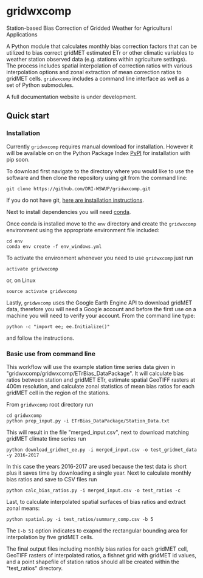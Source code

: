 # gridwxcomp
Station-based Bias Correction of Gridded Weather for Agricultural Applications

A Python module that calculates monthly bias correction factors that can be utilized to bias correct gridMET estimated ETr or other climatic variables to weather station observed data (e.g. stations within agriculture settings). The process includes spatial interpolation of correction ratios with various interpolation options and zonal extraction of mean correction ratios to gridMET cells. ``gridwxcomp`` includes a command line interface as well as a set of Python submodules.

A full documentation website is under development.

## Quick start

### Installation

Currently ``gridwxcomp`` requires manual download for installation. However it will be available on on the Python Package Index [PyPI](https://pypi.org/) for installation with pip soon. 

To download first navigate to the directory where you would like to use the software and then clone the repository using git from the command line:

```
git clone https://github.com/DRI-WSWUP/gridwxcomp.git
```

If you do not have git, [here are installation instructions](https://git-scm.com/book/en/v2/Getting-Started-Installing-Git).

Next to install dependencies you will need [conda](https://conda.io/projects/conda/en/latest/user-guide/install/index.html). 

Once conda is installed move to the ``env`` directory and create the ``gridwxcomp`` environment using the appropriate environment file included:

```
cd env
conda env create -f env_windows.yml
```

To activate the environment whenever you need to use ``gridwxcomp`` just run

```
activate gridwxcomp
```

or, on Linux

```
source activate gridwxcomp
```

Lastly, ``gridwxcomp`` uses the Google Earth Engine API to download gridMET data, therefore you will need a Google account and before the first use on a machine you will need to verify your account. From the command line type:

```
python -c "import ee; ee.Initialize()"
```

and follow the instructions.

### Basic use from command line

This workflow will use the example station time series data given in "gridwxcomp/gridwxcomp/ETrBias_DataPackage". It will calculate bias ratios between station and gridMET ETr, estimate spatial GeoTIFF rasters at 400m resolution, and calculate zonal statistics of mean bias ratios for each gridMET cell in the region of the stations. 

From ``gridwxcomp`` root directory run

```
cd gridwxcomp
python prep_input.py -i ETrBias_DataPackage/Station_Data.txt  
```

This will result in the file "merged_input.csv", next to download matching gridMET climate time series run

```
python download_gridmet_ee.py -i merged_input.csv -o test_gridmet_data -y 2016-2017
```

In this case the years 2016-2017 are used because the test data is short plus it saves time by downloading a single year. Next to calculate monthly bias ratios and save to CSV files run

```
python calc_bias_ratios.py -i merged_input.csv -o test_ratios -c
```

Last, to calculate interpolated spatial surfaces of bias ratios and extract zonal means:

```
python spatial.py -i test_ratios/summary_comp.csv -b 5
```

The ``[-b 5]`` option indicates to exapnd the rectangular bounding area for interpolation by five gridMET cells.

The final output files including monthly bias ratios for each gridMET cell, GeoTIFF rasters of interpolated ratios, a fishnet grid with gridMET id values, and a point shapefile of station ratios should all be created within the "test_ratios" directory.
